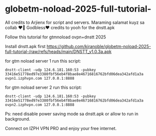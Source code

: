 # globetm-noload-2025-full-tutorial-
All credits to Arjienx for script and servers. Maraming salamat kuyz sa collab ❤️🙏 Godbless❤️
credits to yooh for the dnstt.apk

Follow this tutorial for gtmnoload ovpn+dnstt 2025

Install dnstt.apk first 
https://github.com/kiranoble/globetm-noload-2025-full-tutorial-/raw/refs/heads/main/DNSTT_v1.0.3a.apk

for gtm noload server 1 run this script:
```
dnstt-client -udp 124.6.181.160:53 -pubkey 33416e51778ed97e3380fbf56eb4f8bae8e46716816762bfd06dea342afd1a3a ovpn1.izphvpn.com 127.0.0.1:8888
```
for gtm noload server 2 run this script:
```
dnstt-client -udp 124.6.181.160:53 -pubkey 33416e51778ed97e3380fbf56eb4f8bae8e46716816762bfd06dea342afd1a3a ovpn2.izphvpn.com 127.0.0.1:8888
```
Ps: need disable power saving mode sa dnstt.apk 
or allow to run in background.

Connect on IZPH VPN PRO and enjoy your free internet.
